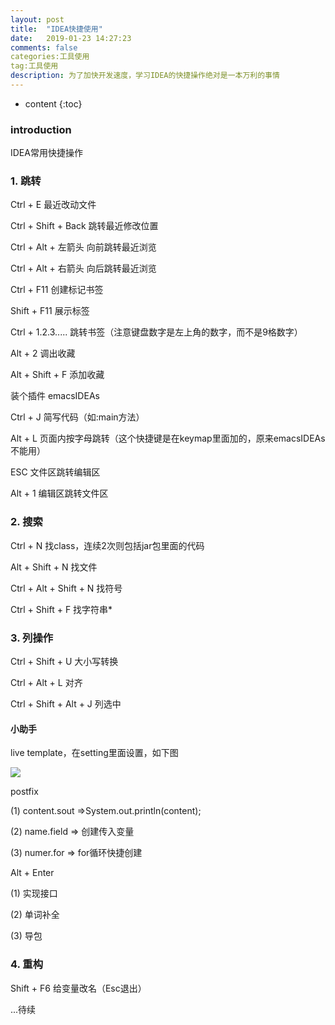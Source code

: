 ```yaml
---
layout: post
title:  "IDEA快捷使用"
date:   2019-01-23 14:27:23
comments: false
categories:工具使用
tag:工具使用
description: 为了加快开发速度，学习IDEA的快捷操作绝对是一本万利的事情                                                        
---
```

* content
{:toc}
### introduction

IDEA常用快捷操作

### 1. 跳转

Ctrl + E 最近改动文件

Ctrl + Shift + Back 跳转最近修改位置

Ctrl + Alt + 左箭头 向前跳转最近浏览

Ctrl + Alt + 右箭头 向后跳转最近浏览

Ctrl + F11 创建标记书签

Shift + F11 展示标签

Ctrl + 1.2.3..... 跳转书签（注意键盘数字是左上角的数字，而不是9格数字）

Alt + 2 调出收藏

Alt + Shift + F 添加收藏

装个插件 emacsIDEAs

Ctrl + J 简写代码（如:main方法）

Alt + L 页面内按字母跳转（这个快捷键是在keymap里面加的，原来emacsIDEAs不能用）

ESC 文件区跳转编辑区

Alt + 1 编辑区跳转文件区

### 2. 搜索

Ctrl + N 找class，连续2次则包括jar包里面的代码

Alt + Shift + N 找文件

Ctrl + Alt + Shift + N 找符号

Ctrl + Shift + F 找字符串*

### 3. 列操作

Ctrl + Shift + U 大小写转换

Ctrl + Alt + L 对齐

Ctrl + Shift + Alt + J 列选中

#### 小助手

live template，在setting里面设置，如下图

![](https://bo07997.github.io/myBlog/styles/images/Blog/idea/1.png)

postfix 

(1) content.sout    =>System.out.println(content);

(2) name.field      => 创建传入变量

(3)  numer.for      => for循环快捷创建

Alt + Enter

(1) 实现接口

(2) 单词补全

(3) 导包

### 4. 重构

Shift + F6 给变量改名（Esc退出）


...待续







